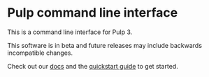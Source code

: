 # Pulp command line interface

This is a command line interface for Pulp 3.

This software is in beta and future releases may include backwards incompatible changes.

Check out our [docs](https://docs.pulpproject.org/pulp_cli/) and the [quickstart guide](https://docs.pulpproject.org/pulp_cli/quickstart/) to get started.
